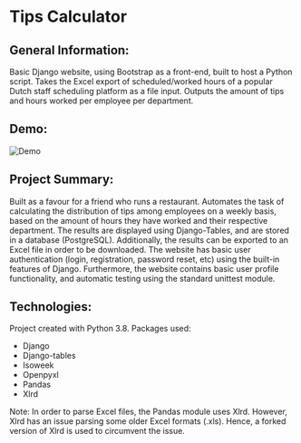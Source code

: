 # Tips Calculator

## General Information:
Basic Django website, using Bootstrap as a front-end, built to host a Python script.
Takes the Excel export of scheduled/worked hours of a popular Dutch staff scheduling platform as a file input.
Outputs the amount of tips and hours worked per employee per department.

## Demo:
![Demo](/media//DEMO.gif)

## Project Summary:
Built as a favour for a friend who runs a restaurant.
Automates the task of calculating the distribution of tips among employees on a weekly basis, based on the amount of hours they have worked and their respective department. The results are displayed using Django-Tables, and are stored in a database (PostgreSQL). Additionally, the results can be exported to an Excel file in order to be downloaded. The website has basic user authentication (login, registration, password reset, etc) using the built-in features of Django. Furthermore, the website contains basic user profile functionality, and automatic testing using the standard unittest module.

## Technologies:
Project created with Python 3.8. Packages used:
* Django
* Django-tables
* Isoweek
* Openpyxl
* Pandas
* Xlrd

Note: In order to parse Excel files, the Pandas module uses Xlrd. However, Xlrd has an issue parsing some older Excel formats (.xls). Hence, a forked version of Xlrd is used to circumvent the issue. 